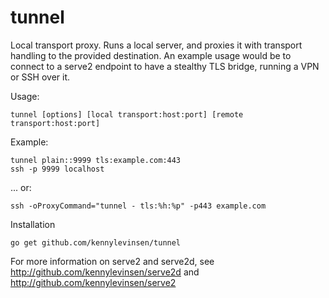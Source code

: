 # tunnel
Local transport proxy. Runs a local server, and proxies it with transport
handling to the provided destination. An example usage would be to connect to a
serve2 endpoint to have a stealthy TLS bridge, running a VPN or SSH over it.

Usage:

	tunnel [options] [local transport:host:port] [remote transport:host:port]

Example:

	tunnel plain::9999 tls:example.com:443
	ssh -p 9999 localhost

... or:

	ssh -oProxyCommand="tunnel - tls:%h:%p" -p443 example.com

Installation

	go get github.com/kennylevinsen/tunnel

For more information on serve2 and serve2d, see
http://github.com/kennylevinsen/serve2d and http://github.com/kennylevinsen/serve2
